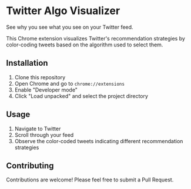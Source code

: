 # Twitter Algo Visualizer

See why you see what you see on your Twitter feed.

This Chrome extension visualizes Twitter's recommendation strategies by color-coding tweets based on the algorithm used to select them.

## Installation

1. Clone this repository
2. Open Chrome and go to `chrome://extensions`
3. Enable "Developer mode"
4. Click "Load unpacked" and select the project directory

## Usage

1. Navigate to Twitter
2. Scroll through your feed
3. Observe the color-coded tweets indicating different recommendation strategies

## Contributing

Contributions are welcome! Please feel free to submit a Pull Request.
